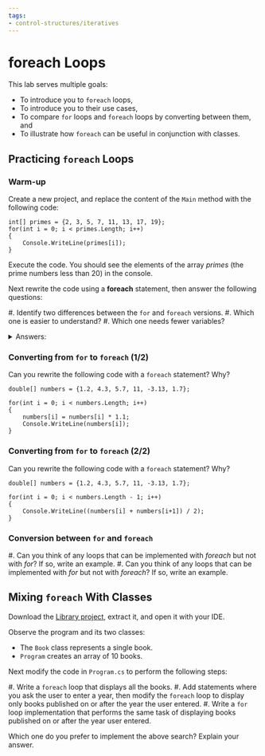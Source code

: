 ```yaml
---
tags:
- control-structures/iteratives
---
```

<!-- Could potentially add oop tag as well for the latter section in lab, but unsure -->

#  foreach Loops

This lab serves multiple goals:

- To introduce you to `foreach` loops,
- To introduce you to their use cases,
- To compare `for` loops and `foreach` loops by converting between them, and
- To illustrate how `foreach` can be useful in conjunction with classes.

## Practicing `foreach` Loops

### Warm-up

Create a new project, and replace the content of the `Main` method with the following code:

```
int[] primes = {2, 3, 5, 7, 11, 13, 17, 19};
for(int i = 0; i < primes.Length; i++)
{
    Console.WriteLine(primes[i]);
}
```

Execute the code. You should see the elements of the array _primes_ (the prime numbers less than 20) in the console.

Next rewrite the code using a **foreach** statement, then answer the following questions:

#. Identify two differences between the `for` and `foreach` versions.
#. Which one is easier to understand?
#. Which one needs fewer variables?

<details><summary>Answers:</summary>
The code simply becomes:

```
int[] primes = {2, 3, 5, 7, 11, 13, 17, 19};
foreach(int val in primes)
{
    Console.WriteLine(val);
}    
```

- The differences are the keyword (obviously!), the fact that `foreach` does not need indices nor to use the `Length` property, and the absence of an update or condition in the header.
- This is a matter of taste, but `foreach` generally seems more intuitive.
- Both use one additional variable (`i` in the `for` case, `val` in the `foreach` case).
</details>


### Converting from `for` to `foreach` (1/2)

Can you rewrite the following code with a `foreach` statement? Why?

```
double[] numbers = {1.2, 4.3, 5.7, 11, -3.13, 1.7};

for(int i = 0; i < numbers.Length; i++)
{
    numbers[i] = numbers[i] * 1.1;
    Console.WriteLine(numbers[i]);
}
```

### Converting from `for` to `foreach` (2/2)

Can you rewrite the following code with a `foreach` statement? Why?

```
double[] numbers = {1.2, 4.3, 5.7, 11, -3.13, 1.7};

for(int i = 0; i < numbers.Length - 1; i++)
{
    Console.WriteLine((numbers[i] + numbers[i+1]) / 2);
}
```

### Conversion between `for` and `foreach`

#. Can you think of any loops that can be implemented with _foreach_ but not with _for_? If so, write an example.
#. Can you think of any loops that can be implemented with _for_ but not with _foreach_? If so, write an example.

## Mixing `foreach` With Classes

Download the [Library project](./code/projects/Library.zip), extract it, and open it with your IDE.

Observe the program and its two classes:

- The `Book` class represents a single book.
- `Program` creates an array of 10 books.

Next modify the code in `Program.cs` to perform the following steps:

#. Write a `foreach` loop that displays all the books.
#. Add statements where you ask the user to enter a year, then modify the `foreach` loop to display only books published on or after the year the user entered.
#. Write a `for` loop implementation that performs the same task of displaying books published on or after the year user entered.

Which one do you prefer to implement the above search? Explain your answer.
